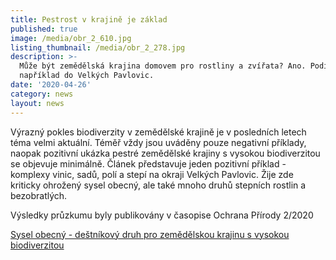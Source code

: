 ```yaml
---
title: Pestrost v krajině je základ
published: true
image: /media/obr_2_610.jpg
listing_thumbnail: /media/obr_2_278.jpg
description: >-
  Může být zemědělská krajina domovem pro rostliny a zvířata? Ano. Podívejte se
  například do Velkých Pavlovic.
date: '2020-04-26'
category: news
layout: news
---
```

Výrazný pokles biodiverzity v zemědělské krajině je v posledních letech téma velmi aktuální. Téměř vždy jsou uváděny pouze negativní příklady, naopak pozitivní ukázka pestré zemědělské krajiny s vysokou biodiverzitou se objevuje minimálně. Článek představuje jeden pozitivní příklad - komplexy vinic, sadů, polí a stepí na okraji Velkých Pavlovic. Žije zde kriticky ohrožený sysel obecný, ale také mnoho druhů stepních rostlin a bezobratlých. 

Výsledky průzkumu byly publikovány v časopise Ochrana Přírody 2/2020

[Sysel obecný - deštníkový druh pro zemědělskou krajinu s vysokou biodiverzitou](https://www.casopis.ochranaprirody.cz/pece-o-prirodu-a-krajinu/sysel-obecny-destnikovy-druh-pro-zemedelskou-krajinu-s-vysokou-biodiverzitou/)
